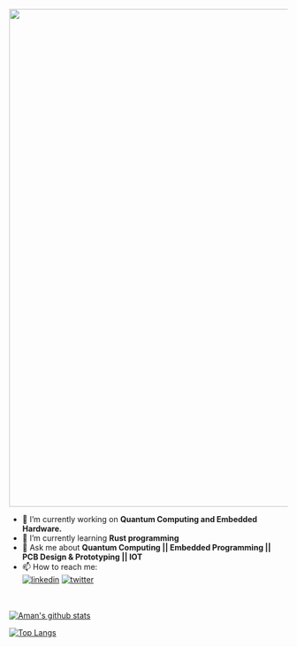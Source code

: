 <p align="center">
  <img src="https://github.com/aman983/aman983/blob/main/Assets/source.gif" width = 900>
</p>



- 🔭 I’m currently working on **Quantum Computing and Embedded Hardware.**
- 🌱 I’m currently learning **Rust programming**
- 💬 Ask me about **Quantum Computing || Embedded Programming || PCB Design & Prototyping || IOT**
- 📫 How to reach me:  
  <a href="www.linkedin.com/in/Aman-Shaikh-QC"><img src="https://img.icons8.com/color/96/000000/linkedin.png" alt="linkedin"/></a>
  <a href="https://twitter.com/Aman81894910"><img src="https://img.icons8.com/color/96/000000/twitter-squared.png" alt="twitter"/></a>
  
<br></br>
[![Aman's github stats](https://github-readme-stats.vercel.app/api?username=aman983&count_private=true&show_icons=true&theme=radical&hide_rank=false)](https://github.com/anuraghazra/github-readme-stats)

[![Top Langs](https://github-readme-stats.vercel.app/api/top-langs/?username=aman983)](https://github.com/anuraghazra/github-readme-stats)

